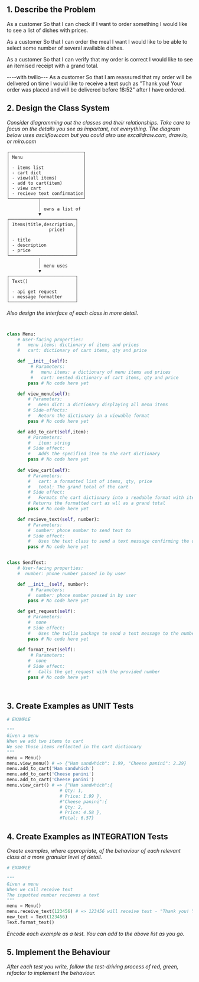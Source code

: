 ## 1. Describe the Problem

As a customer
So that I can check if I want to order something
I would like to see a list of dishes with prices.

As a customer
So that I can order the meal I want
I would like to be able to select some number of several available dishes.

As a customer
So that I can verify that my order is correct
I would like to see an itemised receipt with a grand total.

----with twilio---
As a customer
So that I am reassured that my order will be delivered on time
I would like to receive a text such as "Thank you! Your order was placed and will be delivered before 18:52" after I have ordered.

## 2. Design the Class System

_Consider diagramming out the classes and their relationships. Take care to
focus on the details you see as important, not everything. The diagram below
uses asciiflow.com but you could also use excalidraw.com, draw.io, or miro.com_

```
┌────────────────────────────┐
│ Menu                       │
│                            │
│ - items list               │
│ - cart dict                │
│ - view(all items)          │
│ - add to cart(item)        │
│ - view cart                │
│ - recieve text confirmation│
└───────────┬────────────────┘
            │
            │ owns a list of
            ▼
┌─────────────────────────┐
│ Items(title,description,│
│               price)    │
│                         │
│ - title                 │
│ - description           │
│ - price                 │
└─────────────────────────┘
            │
            │ menu uses
            ▼
┌─────────────────────────┐
│ Text()                  │
│                         │
│ - api get request       │
│ - message formatter     │
└─────────────────────────┘
```

_Also design the interface of each class in more detail._

```python


class Menu:
    # User-facing properties:
    #   menu items: dictionary of items and prices
    #   cart: dictionary of cart items, qty and price

    def __init__(self):
         # Parameters:
         #   menu items: a dictionary of menu items and prices
         #   cart: nested dictionary of cart items, qty and price
        pass # No code here yet

    def view_menu(self):
        # Parameters:
        #   menu dict: a dictionary displaying all menu items
        # Side-effects:
        #   Return the dictionary in a viewable format
        pass # No code here yet

    def add_to_cart(self,item):
        # Parameters:
        #   item: string
        # Side effect:
        #   Adds the specified item to the cart dictionary
        pass # No code here yet
    
    def view_cart(self):
        # Parameters:
        #   cart: a formatted list of items, qty, price
        #   total: The grand total of the cart
        # Side effect:
        #   Formats the cart dictionary into a readable format with items, qty and price
        # Returns the formatted cart as wll as a grand total
        pass # No code here yet

    def recieve_text(self, number):
        # Parameters:
        #  number: phone number to send text to
        # Side effect:
        #   Uses the text class to send a text message confirming the order
        pass # No code here yet


class SendText:
    # User-facing properties:
    #  number: phone number passed in by user

    def __init__(self, number):
         # Parameters:
        #  number: phone number passed in by user
        pass # No code here yet

    def get_request(self):
        # Parameters:
        #  none
        # Side effect:
        #   Uses the twilio package to send a text message to the number provided confirming the order
        pass # No code here yet
        
    def format_text(self):
         # Parameters:
        #  none
        # Side effect:
        #   Calls the get_request with the provided number
        pass # No code here yet




```

## 3. Create Examples as UNIT Tests

```python
# EXAMPLE

"""
Given a menu
When we add two items to cart
We see those items reflected in the cart dictionary
"""
menu = Menu()
menu.view_menu() # => {"Ham sandwhich": 1.99, "Cheese panini": 2.29}
menu.add_to_cart('Ham sandwhich')
menu.add_to_cart('Cheese panini')
menu.add_to_cart('Cheese panini')
menu.view_cart() # => {"Ham sandwhich":{
                    # Qty: 1,
                    # Price: 1.99 },
                    #"Cheese panini":{
                    # Qty: 2,
                    # Price: 4.58 },
                    #Total: 6.57}


```

## 4. Create Examples as INTEGRATION Tests

_Create examples, where appropriate, of the behaviour of each relevant class at
a more granular level of detail._

```python
# EXAMPLE

"""
Given a menu
When we call receive text
The inputted number recieves a text
"""
menu = Menu()
menu.receive_text(123456) # => 123456 will receive text - "Thank you! Your order was placed and will be delivered before 18:52"
new_text = Text(123456)
Text.format_text()
```

_Encode each example as a test. You can add to the above list as you go._

## 5. Implement the Behaviour

_After each test you write, follow the test-driving process of red, green,
refactor to implement the behaviour._

